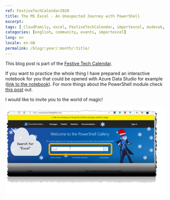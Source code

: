 ```yaml
---
ref: FestiveTechCalendar2020
title: The MS Excel - An Unexpected Journey with PowerShell
excerpt: 
tags: [_CloudFamily, excel, FestiveTechCalendar, importexcel, msdevuk, powershell, wip]
categories: [english, community, events, importexcel]
lang: en
locale: en-GB
permalink: /blog/:year/:month/:title/
---
```



This blog post is part of the [Festive Tech Calendar](https://festivetechcalendar.com/).

If you want to practice the whole thing I have prepared an interactive notebook for you that could be opened with Azure Data Studio for example ([link to the notebook](https://github.com/MikeyBronowski/Presentations/tree/main/2020/FestiveTechCalendar)). For more things about the PowerShell module check [this post](https://www.bronowski.it/blog/2020/12/how-to-excel-with-powershell-importexcel/) out.

I would like to invite you to the world of magic!

![Santa says Ho! Ho! Ho!](/assets/images/20201228-festivetechcalendar/0101_PSGallery_search.png)